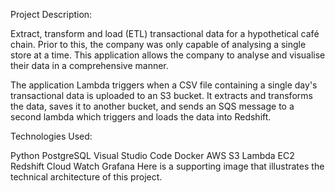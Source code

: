 Project Description:

Extract, transform and load (ETL) transactional data for a hypothetical café chain. Prior to this, the company was only capable of analysing a single store at a time. This application allows the company to analyse and visualise their data in a comprehensive manner.

The application Lambda triggers when a CSV file containing a single day's transactional data is uploaded to an S3 bucket. It extracts and transforms the data, saves it to another bucket, and sends an SQS message to a second lambda which triggers and loads the data into Redshift.

Technologies Used:

Python 
PostgreSQL
Visual Studio Code
Docker
AWS
S3
Lambda
EC2
Redshift
Cloud Watch
Grafana
Here is a supporting image that illustrates the technical architecture of this project.
